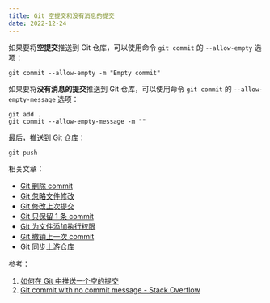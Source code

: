 ```yaml
---
title: Git 空提交和没有消息的提交
date: 2022-12-24
---
```


如果要将**空提交**推送到 Git 仓库，可以使用命令 `git commit` 的 `--allow-empty` 选项：

```
git commit --allow-empty -m "Empty commit"
```

如果要将**没有消息的提交**推送到 Git 仓库，可以使用命令 `git commit` 的 `--allow-empty-message` 选项：

```
git add .
git commit --allow-empty-message -m ""
```

最后，推送到 Git 仓库：

```
git push
```

相关文章：

- [Git 删除 commit](/Git-Delete-Commit)
- [Git 忽略文件修改](/Git-skip-worktree)
- [Git 修改上次提交](/Git-commit-amend)
- [Git 只保留 1 条 commit](/Git-only-keep-1-commit)
- [Git 为文件添加执行权限](/Git-update-index-chmod=+x)
- [Git 撤销上一次 commit](/Git-reset-soft-HEAD~1)
- [Git 同步上游仓库](/Git-fetch-upstream)

参考：

1. [如何在 Git 中推送一个空的提交](https://www.freecodecamp.org/chinese/news/how-to-push-an-empty-commit-with-git/)
2. [Git commit with no commit message - Stack Overflow](https://stackoverflow.com/questions/6218199)
